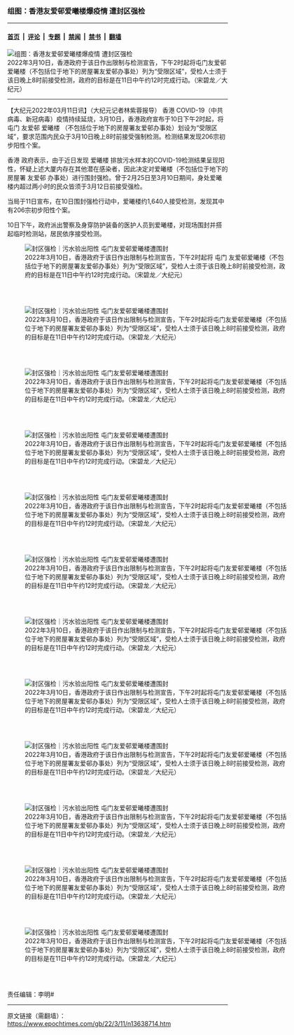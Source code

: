 ### 组图：香港友爱邨爱曦楼爆疫情 遭封区强检

---

#### [首页](../../../..?n13638714) &nbsp;|&nbsp; [评论](../../../../../epoch-comment?n13638714) &nbsp;|&nbsp; [专题](../../../../../epoch-special?n13638714) &nbsp;|&nbsp; [禁闻](../../../../../epoch-news?n13638714) &nbsp;|&nbsp; [禁书](../../../../../books?n13638714) &nbsp;|&nbsp; [翻墙](https://github.com/gfw-breaker/nogfw/blob/master/README.md?n13638714)


<div><img alt="组图：香港友爱邨爱曦楼爆疫情 遭封区强检" class="attachment-djy_600_400 size-djy_600_400 wp-post-image" src="https://i.epochtimes.com/assets/uploads/2022/03/id13638732-220310090054100311-600x400.jpg"/>
<div class="caption">
 2022年3月10日，香港政府于该日作出限制与检测宣告，下午2时起将屯门友爱邨爱曦楼（不包括位于地下的房屋署友爱邨办事处）列为“受限区域”，受检人士须于该日晚上8时前接受检测，政府的目标是在11日中午约12时完成行动。（宋碧龙／大纪元）
</div></div><hr/><div class="post_content" id="artbody" itemprop="articleBody">
 <!-- article content begin -->
 <p>
  【大纪元2022年03月11日讯】（大纪元记者林紫蓉报导）
  <ok href="https://www.epochtimes.com/gb/tag/%E9%A6%99%E6%B8%AF.html">
   香港
  </ok>
  COVID-19（中共病毒、新冠病毒）疫情持续延烧，3月10日，香港政府宣布于10日下午2时起，将
  <ok href="https://www.epochtimes.com/gb/tag/%E5%B1%AF%E9%97%A8.html">
   屯门
  </ok>
  <ok href="https://www.epochtimes.com/gb/tag/%E5%8F%8B%E7%88%B1%E9%82%A8.html">
   友爱邨
  </ok>
  <ok href="https://www.epochtimes.com/gb/tag/%E7%88%B1%E6%9B%A6%E6%A5%BC.html">
   爱曦楼
  </ok>
  （不包括位于地下的房屋署友爱邨办事处）划设为“受限区域”，要求范围内民众于3月10日晚上8时前接受强制检测。检测结果发现206宗初步阳性个案。
 </p>
 <p>
  <ok href="https://www.epochtimes.com/gb/tag/%E9%A6%99%E6%B8%AF.html">
   香港
  </ok>
  政府表示，由于近日发现
  <ok href="https://www.epochtimes.com/gb/tag/%E7%88%B1%E6%9B%A6%E6%A5%BC.html">
   爱曦楼
  </ok>
  排放污水样本的COVID-19检测结果呈现阳性，怀疑上述大厦内存在其他潜在感染者，因此决定对爱曦楼（不包括位于地下的房屋署
  <ok href="https://www.epochtimes.com/gb/tag/%E5%8F%8B%E7%88%B1%E9%82%A8.html">
   友爱邨
  </ok>
  办事处）进行围封强检。曾于2月25日至3月10日期间，身处爱曦楼内超过两小时的民众皆须于3月12日前接受强检。
 </p>
 <p>
  当局于11日宣布，在10日围封强检行动中，爱曦楼约1,640人接受检测，发现其中有206宗初步阳性个案。
 </p>
 <p>
  10日下午，政府派出警察及身穿防护装备的医护人员到爱曦楼，对现场围封并搭起临时检测站，居民依序接受检测。
 </p>
 <figure aria-describedby="caption-attachment-13638735" class="wp-caption aligncenter" id="attachment_13638735" style="width: 600px">
  <ok href="https://i.epochtimes.com/assets/uploads/2022/03/id13638735-220310090057100311.jpg" target="_blank">
   <img alt="封区强检｜污水验出阳性 屯门友爱邨爱曦楼遭围封" class="size-large wp-image-13638735" src="https://i.epochtimes.com/assets/uploads/2022/03/id13638735-220310090057100311-600x400.jpg" title="封区强检｜污水验出阳性 屯门友爱邨爱曦楼遭围封"/>
  </ok>
  <br/><figcaption class="wp-caption-text" id="caption-attachment-13638735">
   2022年3月10日，香港政府于该日作出限制与检测宣告，下午2时起将
   <ok href="https://www.epochtimes.com/gb/tag/%E5%B1%AF%E9%97%A8.html">
    屯门
   </ok>
   友爱邨爱曦楼（不包括位于地下的房屋署友爱邨办事处）列为“受限区域”，受检人士须于该日晚上8时前接受检测，政府的目标是在11日中午约12时完成行动。（宋碧龙／大纪元）
  </figcaption><br/>
 </figure><br/>
 <figure aria-describedby="caption-attachment-13638736" class="wp-caption aligncenter" id="attachment_13638736" style="width: 600px">
  <ok href="https://i.epochtimes.com/assets/uploads/2022/03/id13638736-220310090101100311.jpg" target="_blank">
   <img alt="封区强检｜污水验出阳性 屯门友爱邨爱曦楼遭围封" class="size-large wp-image-13638736" src="https://i.epochtimes.com/assets/uploads/2022/03/id13638736-220310090101100311-600x400.jpg" title="封区强检｜污水验出阳性 屯门友爱邨爱曦楼遭围封"/>
  </ok>
  <br/><figcaption class="wp-caption-text" id="caption-attachment-13638736">
   2022年3月10日，香港政府于该日作出限制与检测宣告，下午2时起将屯门友爱邨爱曦楼（不包括位于地下的房屋署友爱邨办事处）列为“受限区域”，受检人士须于该日晚上8时前接受检测，政府的目标是在11日中午约12时完成行动。（宋碧龙／大纪元）
  </figcaption><br/>
 </figure><br/>
 <figure aria-describedby="caption-attachment-13638738" class="wp-caption aligncenter" id="attachment_13638738" style="width: 600px">
  <ok href="https://i.epochtimes.com/assets/uploads/2022/03/id13638738-220310090105100311.jpg" target="_blank">
   <img alt="封区强检｜污水验出阳性 屯门友爱邨爱曦楼遭围封" class="size-large wp-image-13638738" src="https://i.epochtimes.com/assets/uploads/2022/03/id13638738-220310090105100311-600x400.jpg" title="封区强检｜污水验出阳性 屯门友爱邨爱曦楼遭围封"/>
  </ok>
  <br/><figcaption class="wp-caption-text" id="caption-attachment-13638738">
   2022年3月10日，香港政府于该日作出限制与检测宣告，下午2时起将屯门友爱邨爱曦楼（不包括位于地下的房屋署友爱邨办事处）列为“受限区域”，受检人士须于该日晚上8时前接受检测，政府的目标是在11日中午约12时完成行动。（宋碧龙／大纪元）
  </figcaption><br/>
 </figure><br/>
 <figure aria-describedby="caption-attachment-13638739" class="wp-caption aligncenter" id="attachment_13638739" style="width: 600px">
  <ok href="https://i.epochtimes.com/assets/uploads/2022/03/id13638739-220310090109100311.jpg" target="_blank">
   <img alt="封区强检｜污水验出阳性 屯门友爱邨爱曦楼遭围封" class="size-large wp-image-13638739" src="https://i.epochtimes.com/assets/uploads/2022/03/id13638739-220310090109100311-600x400.jpg" title="封区强检｜污水验出阳性 屯门友爱邨爱曦楼遭围封"/>
  </ok>
  <br/><figcaption class="wp-caption-text" id="caption-attachment-13638739">
   2022年3月10日，香港政府于该日作出限制与检测宣告，下午2时起将屯门友爱邨爱曦楼（不包括位于地下的房屋署友爱邨办事处）列为“受限区域”，受检人士须于该日晚上8时前接受检测，政府的目标是在11日中午约12时完成行动。（宋碧龙／大纪元）
  </figcaption><br/>
 </figure><br/>
 <figure aria-describedby="caption-attachment-13638741" class="wp-caption aligncenter" id="attachment_13638741" style="width: 600px">
  <ok href="https://i.epochtimes.com/assets/uploads/2022/03/id13638741-220310090113100311.jpg" target="_blank">
   <img alt="封区强检｜污水验出阳性 屯门友爱邨爱曦楼遭围封" class="size-large wp-image-13638741" src="https://i.epochtimes.com/assets/uploads/2022/03/id13638741-220310090113100311-600x400.jpg" title="封区强检｜污水验出阳性 屯门友爱邨爱曦楼遭围封"/>
  </ok>
  <br/><figcaption class="wp-caption-text" id="caption-attachment-13638741">
   2022年3月10日，香港政府于该日作出限制与检测宣告，下午2时起将屯门友爱邨爱曦楼（不包括位于地下的房屋署友爱邨办事处）列为“受限区域”，受检人士须于该日晚上8时前接受检测，政府的目标是在11日中午约12时完成行动。（宋碧龙／大纪元）
  </figcaption><br/>
 </figure><br/>
 <figure aria-describedby="caption-attachment-13638742" class="wp-caption aligncenter" id="attachment_13638742" style="width: 600px">
  <ok href="https://i.epochtimes.com/assets/uploads/2022/03/id13638742-220310090116100311.jpg" target="_blank">
   <img alt="封区强检｜污水验出阳性 屯门友爱邨爱曦楼遭围封" class="size-large wp-image-13638742" src="https://i.epochtimes.com/assets/uploads/2022/03/id13638742-220310090116100311-600x400.jpg" title="封区强检｜污水验出阳性 屯门友爱邨爱曦楼遭围封"/>
  </ok>
  <br/><figcaption class="wp-caption-text" id="caption-attachment-13638742">
   2022年3月10日，香港政府于该日作出限制与检测宣告，下午2时起将屯门友爱邨爱曦楼（不包括位于地下的房屋署友爱邨办事处）列为“受限区域”，受检人士须于该日晚上8时前接受检测，政府的目标是在11日中午约12时完成行动。（宋碧龙／大纪元）
  </figcaption><br/>
 </figure><br/>
 <figure aria-describedby="caption-attachment-13638744" class="wp-caption aligncenter" id="attachment_13638744" style="width: 600px">
  <ok href="https://i.epochtimes.com/assets/uploads/2022/03/id13638744-220310090120100311.jpg" target="_blank">
   <img alt="封区强检｜污水验出阳性 屯门友爱邨爱曦楼遭围封" class="size-large wp-image-13638744" src="https://i.epochtimes.com/assets/uploads/2022/03/id13638744-220310090120100311-600x393.jpg" title="封区强检｜污水验出阳性 屯门友爱邨爱曦楼遭围封"/>
  </ok>
  <br/><figcaption class="wp-caption-text" id="caption-attachment-13638744">
   2022年3月10日，香港政府于该日作出限制与检测宣告，下午2时起将屯门友爱邨爱曦楼（不包括位于地下的房屋署友爱邨办事处）列为“受限区域”，受检人士须于该日晚上8时前接受检测，政府的目标是在11日中午约12时完成行动。（宋碧龙／大纪元）
  </figcaption><br/>
 </figure><br/>
 <figure aria-describedby="caption-attachment-13638745" class="wp-caption aligncenter" id="attachment_13638745" style="width: 600px">
  <ok href="https://i.epochtimes.com/assets/uploads/2022/03/id13638745-220310090124100311.jpg" target="_blank">
   <img alt="封区强检｜污水验出阳性 屯门友爱邨爱曦楼遭围封" class="size-large wp-image-13638745" src="https://i.epochtimes.com/assets/uploads/2022/03/id13638745-220310090124100311-600x400.jpg" title="封区强检｜污水验出阳性 屯门友爱邨爱曦楼遭围封"/>
  </ok>
  <br/><figcaption class="wp-caption-text" id="caption-attachment-13638745">
   2022年3月10日，香港政府于该日作出限制与检测宣告，下午2时起将屯门友爱邨爱曦楼（不包括位于地下的房屋署友爱邨办事处）列为“受限区域”，受检人士须于该日晚上8时前接受检测，政府的目标是在11日中午约12时完成行动。（宋碧龙／大纪元）
  </figcaption><br/>
 </figure><br/>
 <figure aria-describedby="caption-attachment-13638747" class="wp-caption aligncenter" id="attachment_13638747" style="width: 600px">
  <ok href="https://i.epochtimes.com/assets/uploads/2022/03/id13638747-220310090128100311.jpg" target="_blank">
   <img alt="封区强检｜污水验出阳性 屯门友爱邨爱曦楼遭围封" class="size-large wp-image-13638747" src="https://i.epochtimes.com/assets/uploads/2022/03/id13638747-220310090128100311-600x400.jpg" title="封区强检｜污水验出阳性 屯门友爱邨爱曦楼遭围封"/>
  </ok>
  <br/><figcaption class="wp-caption-text" id="caption-attachment-13638747">
   2022年3月10日，香港政府于该日作出限制与检测宣告，下午2时起将屯门友爱邨爱曦楼（不包括位于地下的房屋署友爱邨办事处）列为“受限区域”，受检人士须于该日晚上8时前接受检测，政府的目标是在11日中午约12时完成行动。（宋碧龙／大纪元）
  </figcaption><br/>
 </figure><br/>
 <figure aria-describedby="caption-attachment-13638748" class="wp-caption aligncenter" id="attachment_13638748" style="width: 600px">
  <ok href="https://i.epochtimes.com/assets/uploads/2022/03/id13638748-220310090131100311.jpg" target="_blank">
   <img alt="封区强检｜污水验出阳性 屯门友爱邨爱曦楼遭围封" class="size-large wp-image-13638748" src="https://i.epochtimes.com/assets/uploads/2022/03/id13638748-220310090131100311-600x400.jpg" title="封区强检｜污水验出阳性 屯门友爱邨爱曦楼遭围封"/>
  </ok>
  <br/><figcaption class="wp-caption-text" id="caption-attachment-13638748">
   2022年3月10日，香港政府于该日作出限制与检测宣告，下午2时起将屯门友爱邨爱曦楼（不包括位于地下的房屋署友爱邨办事处）列为“受限区域”，受检人士须于该日晚上8时前接受检测，政府的目标是在11日中午约12时完成行动。（宋碧龙／大纪元）
  </figcaption><br/>
 </figure><br/>
 <figure aria-describedby="caption-attachment-13638749" class="wp-caption aligncenter" id="attachment_13638749" style="width: 600px">
  <ok href="https://i.epochtimes.com/assets/uploads/2022/03/id13638749-220310090135100311.jpg" target="_blank">
   <img alt="封区强检｜污水验出阳性 屯门友爱邨爱曦楼遭围封" class="size-large wp-image-13638749" src="https://i.epochtimes.com/assets/uploads/2022/03/id13638749-220310090135100311-600x400.jpg" title="封区强检｜污水验出阳性 屯门友爱邨爱曦楼遭围封"/>
  </ok>
  <br/><figcaption class="wp-caption-text" id="caption-attachment-13638749">
   2022年3月10日，香港政府于该日作出限制与检测宣告，下午2时起将屯门友爱邨爱曦楼（不包括位于地下的房屋署友爱邨办事处）列为“受限区域”，受检人士须于该日晚上8时前接受检测，政府的目标是在11日中午约12时完成行动。（宋碧龙／大纪元）
  </figcaption><br/>
 </figure><br/>
 <figure aria-describedby="caption-attachment-13638750" class="wp-caption aligncenter" id="attachment_13638750" style="width: 600px">
  <ok href="https://i.epochtimes.com/assets/uploads/2022/03/id13638750-220310090139100311.jpg" target="_blank">
   <img alt="封区强检｜污水验出阳性 屯门友爱邨爱曦楼遭围封" class="size-large wp-image-13638750" src="https://i.epochtimes.com/assets/uploads/2022/03/id13638750-220310090139100311-600x400.jpg" title="封区强检｜污水验出阳性 屯门友爱邨爱曦楼遭围封"/>
  </ok>
  <br/><figcaption class="wp-caption-text" id="caption-attachment-13638750">
   2022年3月10日，香港政府于该日作出限制与检测宣告，下午2时起将屯门友爱邨爱曦楼（不包括位于地下的房屋署友爱邨办事处）列为“受限区域”，受检人士须于该日晚上8时前接受检测，政府的目标是在11日中午约12时完成行动。（宋碧龙／大纪元）
  </figcaption><br/>
 </figure><br/>
 <p>
  责任编辑：李明#
 </p>
 <!-- article content end -->
 <div id="below_article_ad">
 </div>
</div>


---

原文链接（需翻墙）：https://www.epochtimes.com/gb/22/3/11/n13638714.htm